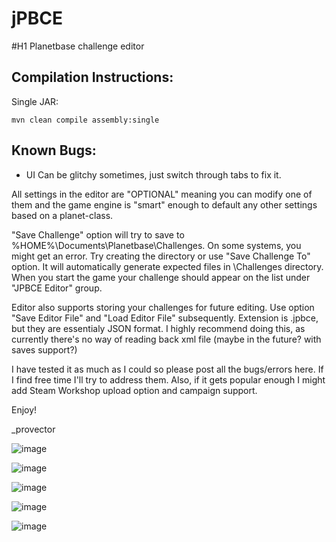 # jPBCE
#H1 Planetbase challenge editor

Compilation Instructions:
-------------------------

Single JAR:

`mvn clean compile assembly:single`


Known Bugs:
-----------
- UI Can be glitchy sometimes, just switch through tabs to fix it.

All settings in the editor are "OPTIONAL" meaning you can modify one of them and the game engine is "smart" enough to default any other settings based on a planet-class.

"Save Challenge" option will try to save to %HOME%\Documents\Planetbase\Challenges. On some systems, you might get an error. Try creating the directory or use "Save Challenge To" option. It will automatically generate expected files in \Challenges directory. When you start the game your challenge should appear on the list under "JPBCE Editor" group.

Editor also supports storing your challenges for future editing. Use option "Save Editor File" and "Load Editor File" subsequently. Extension is .jpbce, but they are essentialy JSON format. I highly recommend doing this, as currently there's no way of reading back xml file (maybe in the future? with saves support?)

I have tested it as much as I could so please post all the bugs/errors here. If I find free time I'll try to address them. Also, if it gets popular enough I might add Steam Workshop upload option and campaign support.

Enjoy!

_provector

![image](https://user-images.githubusercontent.com/12935423/69186120-d25dd080-0b0f-11ea-9f5f-c2aedde51c82.png)

![image](https://user-images.githubusercontent.com/12935423/69199324-89b60f80-0b2f-11ea-9143-a551b551bb12.png)

![image](https://user-images.githubusercontent.com/12935423/69199360-a3efed80-0b2f-11ea-8f38-fe133443cd30.png)

![image](https://user-images.githubusercontent.com/12935423/69199388-b833ea80-0b2f-11ea-8c6d-17f4fae51f58.png)

![image](https://user-images.githubusercontent.com/12935423/69199401-bf5af880-0b2f-11ea-914c-b08592b1c4da.png)


